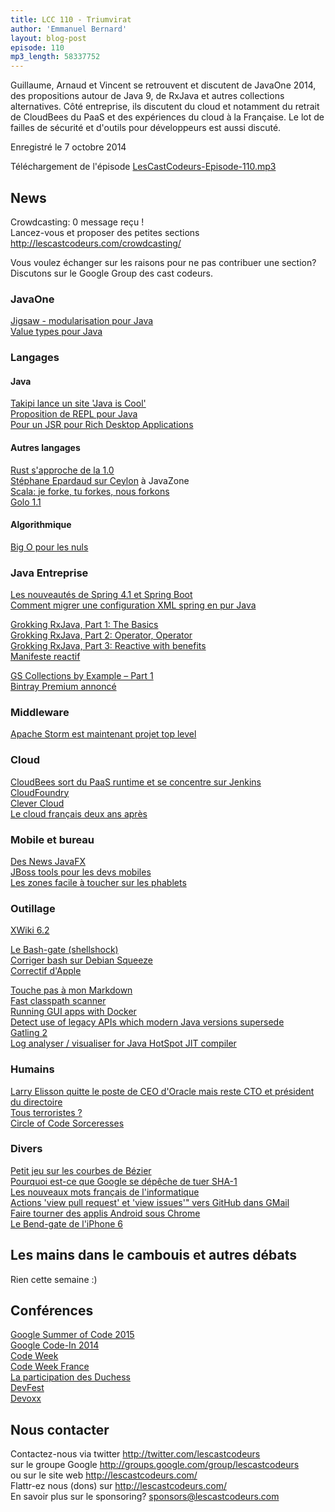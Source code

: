 ```yaml
---
title: LCC 110 - Triumvirat
author: 'Emmanuel Bernard'
layout: blog-post
episode: 110
mp3_length: 58337752
---
```

Guillaume, Arnaud et Vincent se retrouvent et discutent de JavaOne 2014, des propositions autour de Java 9,
de RxJava et autres collections alternatives.
Côté entreprise, ils discutent du cloud et notamment du retrait de CloudBees du PaaS
et des expériences du cloud à la Française.
Le lot de failles de sécurité et d'outils pour développeurs est aussi discuté.

Enregistré le 7 octobre 2014

Téléchargement de l'épisode [LesCastCodeurs-Episode-110.mp3](http://traffic.libsyn.com/lescastcodeurs/LesCastCodeurs-Episode-110.mp3)  

## News

Crowdcasting: 0 message reçu !  
Lancez-vous et proposer des petites sections <http://lescastcodeurs.com/crowdcasting/>  

Vous voulez échanger sur les raisons pour ne pas contribuer une section?
Discutons sur le Google Group des cast codeurs.

### JavaOne

[Jigsaw - modularisation pour Java](http://openjdk.java.net/projects/jigsaw/)  
[Value types pour Java](http://cr.openjdk.java.net/~jrose/values/values-0.html)  

###  Langages

#### Java

[Takipi lance un site 'Java is Cool'](http://www.javais.cool/)  
[Proposition de REPL pour Java](https://bugs.openjdk.java.net/browse/JDK-8043364)  
[Pour un JSR pour Rich Desktop Applications](http://www.jroller.com/aalmiray/entry/it_s_time_for_a)  

#### Autres langages

[Rust s'approche de la 1.0](http://blog.rust-lang.org/2014/09/15/Rust-1.0.html)  
[Stéphane Epardaud sur Ceylon](http://2014.javazone.no/presentation.html?id=bab28836) à JavaZone  
[Scala: je forke, tu forkes, nous forkons](http://www.infoq.com/news/2014/09/scala-compiler-forks?utm_campaign=infoq_content&utm_source=infoq&utm_medium=feed&utm_term=global&utm_reader=feedly#.VBtMnWhJ9mx.twitter)  
[Golo 1.1](http://golo-lang.org/news/2014/09/22/golo-1.1.0/)  

#### Algorithmique

[Big O pour les nuls](https://www.interviewcake.com/big-o-notation-time-and-space-complexity)  

###  Java Entreprise

[Les nouveautés de Spring 4.1 et Spring Boot](http://www.duchess-france.org/les-nouveautes-de-spring-4-1-et-spring-boot/)  
[Comment migrer une configuration XML spring en pur Java](http://javamind-fr.blogspot.fr/2014/09/comment-migrer-une-application-spring.html)  

[Grokking RxJava, Part 1: The Basics](http://blog.danlew.net/2014/09/15/grokking-rxjava-part-1/)  
[Grokking RxJava, Part 2: Operator, Operator](http://blog.danlew.net/2014/09/22/grokking-rxjava-part-2/)  
[Grokking RxJava, Part 3: Reactive with benefits](http://blog.danlew.net/2014/09/30/grokking-rxjava-part-3/)  
[Manifeste reactif](http://www.reactivemanifesto.org/)  

[GS Collections by Example – Part 1](http://www.infoq.com/articles/GS-Collections-by-Example-1)  
[Bintray Premium annoncé](https://www.youtube.com/watch?v=DgGDiPifeKI)  

###  Middleware

[Apache Storm est maintenant projet top level](http://hortonworks.com/blog/apache-storm-graduates-top-level-project/#.VCFsN7AjuhQ.twitter)  

###  Cloud

[CloudBees sort du PaaS runtime et se concentre sur Jenkins](http://ow.ly/BmRgw)  
[CloudFoundry](http://cloudfoundry.org)  
[Clever Cloud](https://www.clever-cloud.com)  
[Le cloud français deux ans après](http://www.lesechos.fr/tech-medias/hightech/0203783638727-deux-ans-apres-le-triste-bilan-du-cloud-francais-1043833.php)  

### Mobile et bureau

[Des News JavaFX](http://jonathangiles.net/blog/?p=1809)  
[JBoss tools pour les devs mobiles](http://www.youtube.com/playlist?list=PLuWlr4oKSRUb7T69rE557VCRFNFeZMZud)  
[Les zones facile à toucher sur les phablets](http://buff.ly/1mdZay4)  

###  Outillage

[XWiki 6.2](http://www.xwiki.org/xwiki/bin/view/ReleaseNotes/ReleaseNotesXWiki62)  

[Le Bash-gate (shellshock)](http://alblue.bandlem.com/2014/09/bash-remote-vulnerability.html)  
[Corriger bash sur Debian Squeeze](https://dmsimard.com/2014/09/25/the-bash-cve-2014-6271-shellshock-vulnerability/)  
[Correctif d'Apple](http://www.nextinpact.com/news/90161-apple-corrige-deux-failles-liees-a-shellshock-mais-deux-autres-sont-deja-la.htm)  

[Touche pas à mon Markdown](http://blog.codinghorror.com/standard-markdown-is-now-common-markdown/)  
[Fast classpath scanner](https://github.com/lukehutch/fast-classpath-scanner)  
[Running GUI apps with Docker](http://fabiorehm.com/blog/2014/09/11/running-gui-apps-with-docker/)  
[Detect use of legacy APIs which modern Java versions supersede](https://github.com/andrewgaul/modernizer-maven-plugin)  
[Gatling 2](http://gatling.io/docs/2.0.0/project/migration_guides/1.5.x-to-2.0.html#x-to-2-0)  
[Log analyser / visualiser for Java HotSpot JIT compiler](https://github.com/AdoptOpenJDK/jitwatch)   

###  Humains

[Larry Elisson quitte le poste de CEO d'Oracle mais reste CTO et président du directoire](http://www.bloomberg.com/news/2014-09-18/oracle-s-ellison-steps-down-as-ceo-replaced-by-hurd-and-catz.html)  
[Tous terroristes ?](https://presumes-terroristes.fr/index.html)  
[Circle of Code Sorceresses](http://codesorceresses.eu)  

###  Divers

[Petit jeu sur les courbes de Bézier](http://bezier.method.ac/)  
[Pourquoi est-ce que Google se dépêche de tuer SHA-1](https://konklone.com/post/why-google-is-hurrying-the-web-to-kill-sha-1)  
[Les nouveaux mots français de l'informatique](http://www.journaldugeek.com/2014/09/16/le-back-office-devient-larriere-guichet-alors-que-la-thumbnail-devient-limagette/)  
[Actions 'view pull request' et 'view issues'" vers GitHub dans GMail](https://github.com/blog/1891-view-issue-pull-request-buttons-for-gmail)  
[Faire tourner des applis Android sous Chrome](https://github.com/vladikoff/chromeos-apk)  
[Le Bend-gate de l'iPhone 6](http://www.macrumors.com/2014/09/23/iphone-6-plus-bending-pockets/)  

##  Les mains dans le cambouis et autres débats

Rien cette semaine :)

##  Conférences

[Google Summer of Code 2015](https://developers.google.com/open-source/soc/)  
[Google Code-In 2014](https://developers.google.com/open-source/gci/)  
[Code Week](http://codeweek.eu)  
[Code Week France](http://www.codeweekfrance.org)  
[La participation des Duchess](http://www.duchess-france.org/les-duchess-en-region-se-mobilisent-pour-la-codeweek/)  
[DevFest](http://devfest.gdgnantes.com)  
[Devoxx](http://www.devoxx.be)  

## Nous contacter

Contactez-nous via twitter <http://twitter.com/lescastcodeurs>  
sur le groupe Google <http://groups.google.com/group/lescastcodeurs>  
ou sur le site web <http://lescastcodeurs.com/>  
Flattr-ez nous (dons) sur <http://lescastcodeurs.com/>  
En savoir plus sur le sponsoring? sponsors@lescastcodeurs.com
